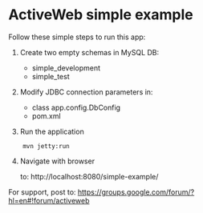 # ActiveWeb simple example

Follow these simple steps to run this app:

1. Create two empty schemas in MySQL DB:
    * simple_development
    * simple_test

2. Modify JDBC connection parameters in:
    * class app.config.DbConfig
    * pom.xml

3. Run the application

```
    mvn jetty:run
```

4. Navigate with browser

    to: http://localhost:8080/simple-example/



For support, post to: https://groups.google.com/forum/?hl=en#!forum/activeweb
 
